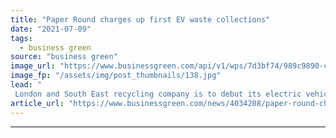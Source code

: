```yaml
---
title: "Paper Round charges up first EV waste collections"
date: "2021-07-09"
tags: 
  - business green
source: "business green"
image_url: "https://www.businessgreen.com/api/v1/wps/7d3bf74/989c9890-c4b9-4447-b009-d0c2cc0f9d1f/6/DSC-0452-copy2-2-185x114.jpg"
image_fp: "/assets/img/post_thumbnails/138.jpg"
lead: "
 London and South East recycling company is to debut its electric vehicle waste collections this month ..."
article_url: "https://www.businessgreen.com/news/4034208/paper-round-charges-ev-waste-collections"
---
```


---
